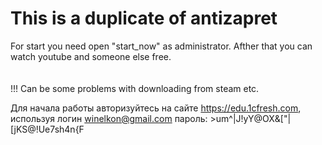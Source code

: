 # This is a duplicate of antizapret

For start you need open "start_now" as administrator. Afther that you can watch youtube and someone else free. <br><br><br> !!! Can be some problems with downloading from steam etc.


Для начала работы авторизуйтесь на сайте https://edu.1cfresh.com, используя логин winelkon@gmail.com пароль: >um^|J!yY\@OX&["|[jKS@!Ue7sh4n{F 